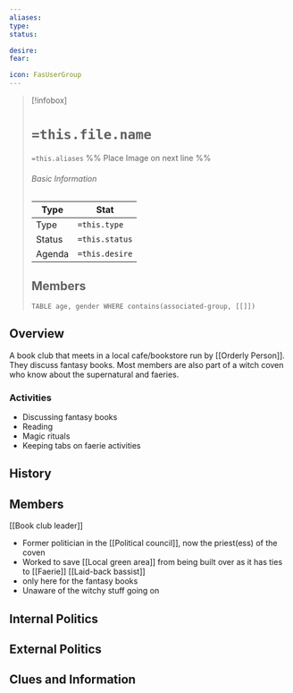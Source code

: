 ```yaml
---
aliases: 
type:
status:

desire:
fear:

icon: FasUserGroup
---
```


> [!infobox]
> # `=this.file.name`
> `=this.aliases`
> %% Place Image on next line %%
> ###### Basic Information
> Type |  Stat |
> ---|---|
> Type | `=this.type` |
> Status | `=this.status` |
> Agenda | `=this.desire` |
> ## Members
>```dataview 
> TABLE age, gender WHERE contains(associated-group, [[]]) 
>```
## Overview
A book club that meets in a local cafe/bookstore run by [[Orderly Person]]. They discuss fantasy books. Most members are also part of a witch coven who know about the supernatural and faeries. 

### Activities
- Discussing fantasy books
- Reading
- Magic rituals
- Keeping tabs on faerie activities

## History

## Members
[[Book club leader]]
- Former politician in the [[Political council]], now the priest(ess) of the coven
- Worked to save [[Local green area]] from being built over as it has ties to [[Faerie]]
[[Laid-back bassist]]
- only here for the fantasy books
- Unaware of the witchy stuff going on

## Internal Politics

## External Politics

## Clues and Information
